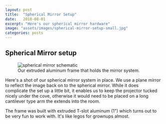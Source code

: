 ```yaml
---
layout: post
title:  "Spherical Mirror Setup"
date:   2018-08-01
excerpt: "Here's our spherical mirror hardware"
image: "assets/images/spherical-mirror-setup-small.jpg"
categories: posts
---
```


## Spherical Mirror setup

<div class="row">

<figure class="figure col-lg-4 col-sm-12">
<img class="figure-img img-fluid rounded" src="{{ "assets/images/spherical-mirror-setup.jpg" | absolute_url }}" alt="spherical mirror schematic" />
  <figcaption class="figure-caption">Our extruded aluminum frame that holds the mirror system.</figcaption>
</figure>

<div class="col">
<p>
Here's a shot of our spherical mirror system in place. We use a plane mirror to reflect the image back on to the spherical mirror. While it does complicate the set up a little bit, it enables us to keep the projector tucked nicely under the cove, otherwise it would need to be placed on a long cantilever type arm the extends into the room.
</p>

<p>
The frame was built with extruded T-slot aluminum (1") which turns out to be very fun to work with. It's like legos for grownups almost.
</p>

</div>
